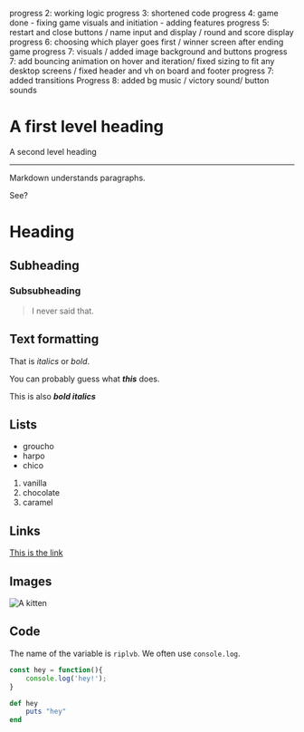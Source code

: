 progress 2: working logic
progress 3: shortened code
progress 4: game done - fixing game visuals and initiation - adding features
progress 5: restart and close buttons / name input and display / round and score display
progress 6: choosing which player goes first / winner screen after ending game
progress 7: visuals / added image background and buttons
progress 7: add bouncing animation on hover and iteration/ fixed sizing to fit any desktop screens / fixed header and vh on board and footer
progress 7: added transitions
Progress 8: added bg music / victory sound/ button sounds



A first level heading
=======================

A second level heading

-----------------------

Markdown understands paragraphs.

See?

# Heading

## Subheading

### Subsubheading

> I never said that.

## Text formatting

That is _italics_ or *bold*.

You can probably guess what ___this___ does.

This is also ***bold italics***

## Lists

* groucho
* harpo
* chico

1. vanilla
1. chocolate
1. caramel

## Links

[This is the link](http://ga.co/)

## Images

![A kitten](http://www.placekitten.com/50/50)

## Code

The name of the variable is `riplvb`. We often use `console.log`.

```javascript
const hey = function(){
    console.log('hey!');
}
```

```ruby
def hey
    puts "hey"
end



